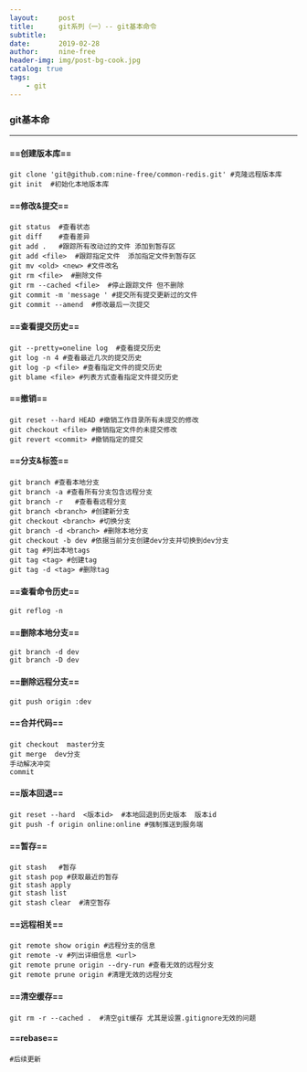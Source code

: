 ```yaml
---
layout:     post
title:      git系列（一）-- git基本命令
subtitle:   
date:       2019-02-28
author:     nine-free
header-img: img/post-bg-cook.jpg
catalog: true
tags:
    - git
---
```



### git基本命


---


#### ==创建版本库==

```
git clone 'git@github.com:nine-free/common-redis.git' #克隆远程版本库
git init  #初始化本地版本库
```
#### ==修改&提交==

```
git status  #查看状态
git diff    #查看差异
git add .   #跟踪所有改动过的文件 添加到暂存区
git add <file>  #跟踪指定文件  添加指定文件到暂存区
git mv <old> <new> #文件改名
git rm <file>  #删除文件
git rm --cached <file>  #停止跟踪文件 但不删除
git commit -m 'message ' #提交所有提交更新过的文件
git commit --amend  #修改最后一次提交 
```
####  ==查看提交历史==

```
git --pretty=oneline log  #查看提交历史
git log -n 4 #查看最近几次的提交历史
git log -p <file> #查看指定文件的提交历史
git blame <file> #列表方式查看指定文件提交历史
```
#### ==撤销==

```
git reset --hard HEAD #撤销工作目录所有未提交的修改
git checkout <file> #撤销指定文件的未提交修改
git revert <commit> #撤销指定的提交
```
#### ==分支&标签==

```
git branch #查看本地分支
git branch -a #查看所有分支包含远程分支
git branch -r   #查看看远程分支
git branch <branch> #创建新分支
git checkout <branch> #切换分支
git branch -d <branch> #删除本地分支
git checkout -b dev #依据当前分支创建dev分支并切换到dev分支
git tag #列出本地tags
git tag <tag> #创建tag
git tag -d <tag> #删除tag
```
####  ==查看命令历史==
```
git reflog -n
```
#### ==删除本地分支==
```
git branch -d dev
git branch -D dev
```
#### ==删除远程分支==

```
git push origin :dev
```
####  ==合并代码==
```
git checkout  master分支
git merge  dev分支
手动解决冲突  
commit
```

#### ==版本回退==
```
git reset --hard  <版本id>  #本地回退到历史版本  版本id
git push -f origin online:online #强制推送到服务端
```
#### ==暂存==
```
git stash   #暂存
git stash pop #获取最近的暂存 
git stash apply         
git stash list             
git stash clear  #清空暂存  
```
#### ==远程相关==
```
git remote show origin #远程分支的信息
git remote -v #列出详细信息 <url>
git remote prune origin --dry-run #查看无效的远程分支
git remote prune origin #清理无效的远程分支
```
#### ==清空缓存==
```
git rm -r --cached .  #清空git缓存 尤其是设置.gitignore无效的问题
```
#### ==rebase==
```
#后续更新
```

